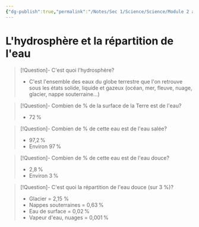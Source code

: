```yaml
---
{"dg-publish":true,"permalink":"/Notes/Sec 1/Science/Science/Module 2 a/L'hydrosphère et la répartition de l'eau/"}
---
```


# L'hydrosphère et la répartition de l'eau

>[!Question]- C'est quoi l'hydrosphère?
>- C'est l'ensemble des eaux du globe terrestre que l'on retrouve sous les états solide, liquide et gazeux (océan, mer, fleuve, nuage, glacier, nappe souterraine…)

>[!Question]- Combien de % de la surface de la Terre est de l'eau?
>- 72 %

>[!Question]- Combien de % de cette eau est de l'eau salée?
>- 97,2 %
>- Environ 97 %

>[!Question]- Combien de % de cette eau est de l'eau douce?
>- 2,8 %
>- Environ 3 %

>[!Question]- C'est quoi la répartition de l'eau douce (sur 3 %)?
>- Glacier = 2,15 %
>- Nappes souterraines = 0,63 %
>- Eau de surface = 0,02 %
>- Vapeur d'eau, nuages = 0,001 %